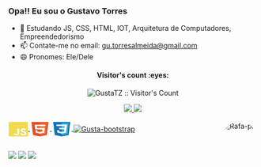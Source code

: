 ### Opa!! Eu sou o Gustavo Torres

- 🔭 Estudando JS, CSS, HTML, IOT, Arquitetura de Computadores, Empreendedorismo
- 📫 Contate-me no email: gu.torresalmeida@gmail.com
- 😄 Pronomes: Ele/Dele

<h4 align="center">Visitor's count :eyes:</h4>
<p align="center"><img src="https://profile-counter.glitch.me/{GustaTZ}/count.svg" alt="GustaTZ :: Visitor's Count" /></p>
<div align="center">


  <a href="https://github.com/GustaTZ">
   <img height="180em" src="https://github-readme-stats.vercel.app/api?username=GustaTZ&show_icons=true&theme=dark&include_all_commits=true&count_private=true"/>
  <img height="180em" src="https://github-readme-stats.vercel.app/api/top-langs/?username=GustaTZ&layout=compact&langs_count=7&theme=dark"/>
</div>
  


<div style="display: inline_block"><br>
  <img align="center" alt="Gusta-Js" height="30" width="40" src="https://raw.githubusercontent.com/devicons/devicon/master/icons/javascript/javascript-plain.svg">
  <img align="center" alt="Gusta-HTML" height="30" width="40" src="https://raw.githubusercontent.com/devicons/devicon/master/icons/html5/html5-original.svg">
  <img align="center" alt="Gusta-CSS" height="30" width="40" src="https://raw.githubusercontent.com/devicons/devicon/master/icons/css3/css3-original.svg">
  <img align="center" alt="Gusta-bootstrap" height="30" width="40" src="https://cdn.jsdelivr.net/gh/devicons/devicon/icons/bootstrap/bootstrap-original.svg">
  <img align="right" alt="Rafa-pic" height="150" style="border-radius:50px;" src="https://cdn.discordapp.com/attachments/899845555730120735/986332188901519400/download20220602151135.png">
</div>

 ##

<div>
  <a href="https://www.instagram.com/iamgutorres/" target="_blank"><img src="https://img.shields.io/badge/-Instagram-%23E4405F?style=for-the-badge&logo=instagram&logoColor=white" target="_blank"></a>
  <a href = "mailto:gu.torresalmeida@gmail.com"><img src="https://img.shields.io/badge/-Gmail-%23333?style=for-the-badge&logo=gmail&logoColor=white" target="_blank"></a>
  <a href="https://www.linkedin.com/in/gustavo-torres-20a159234/" target="_blank"><img src="https://img.shields.io/badge/-LinkedIn-%230077B5?style=for-the-badge&logo=linkedin&logoColor=white" target="_blank"></a>
</div>
